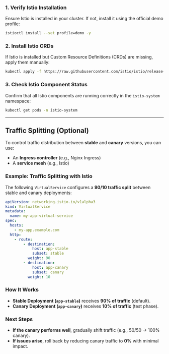 ### **1. Verify Istio Installation**  
Ensure Istio is installed in your cluster. If not, install it using the official demo profile:  

```bash
istioctl install --set profile=demo -y
```  

### **2. Install Istio CRDs**  
If Istio is installed but Custom Resource Definitions (CRDs) are missing, apply them manually:  

```bash
kubectl apply -f https://raw.githubusercontent.com/istio/istio/release-1.18/manifests/charts/base/crds/crd-all.gen.yaml
```  

### **3. Check Istio Component Status**  
Confirm that all Istio components are running correctly in the `istio-system` namespace:  

```bash
kubectl get pods -n istio-system
```  


---

## **Traffic Splitting (Optional)**  
To control traffic distribution between **stable** and **canary** versions, you can use:  
- An **Ingress controller** (e.g., Nginx Ingress)  
- A **service mesh** (e.g., Istio)  

### **Example: Traffic Splitting with Istio**  
The following `VirtualService` configures a **90/10 traffic split** between stable and canary deployments:  

```yaml
apiVersion: networking.istio.io/v1alpha3
kind: VirtualService
metadata:
  name: my-app-virtual-service
spec:
  hosts:
    - my-app.example.com
  http:
    - route:
        - destination:
            host: app-stable
            subset: stable
          weight: 90
        - destination:
            host: app-canary
            subset: canary
          weight: 10
```

### **How It Works**  
- **Stable Deployment (`app-stable`)** receives **90% of traffic** (default).  
- **Canary Deployment (`app-canary`)** receives **10% of traffic** (test phase).  

### **Next Steps**  
- **If the canary performs well**, gradually shift traffic (e.g., 50/50 → 100% canary).  
- **If issues arise**, roll back by reducing canary traffic to **0%** with minimal impact.  

